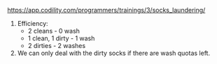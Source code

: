 https://app.codility.com/programmers/trainings/3/socks_laundering/
1. Efficiency:
    - 2 cleans - 0 wash
    - 1 clean, 1 dirty - 1 wash
    - 2 dirties - 2 washes
2. We can only deal with the dirty socks if there are wash quotas left.
